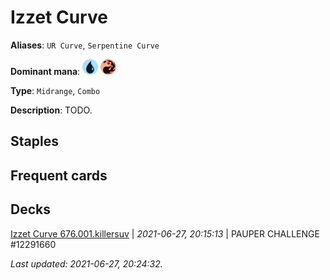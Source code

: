 # Izzet Curve

**Aliases**: `UR Curve`, `Serpentine Curve`

**Dominant mana**: <img src="../resources/images/mana/U.png" width="25"/> <img src="../resources/images/mana/R.png" width="25"/>

**Type**: `Midrange`, `Combo`

**Description**: TODO.

## **Staples**



## **Frequent cards**



## **Decks**

[Izzet Curve 676.001.killersuv](https://deckstats.net/decks/181430/2127271-izzet-curve-676-001-killersuv) | *2021-06-27, 20:15:13* | PAUPER CHALLENGE #12291660  


*Last updated: 2021-06-27, 20:24:32.*
